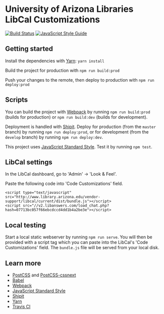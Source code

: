 # University of Arizona Libraries LibCal Customizations

[![Build Status](https://travis-ci.org/ualibraries/ual-libcal.svg?branch=master)](https://travis-ci.org/ualibraries/ual-libcal)
[![JavaScript Style Guide](https://img.shields.io/badge/code_style-standard-brightgreen.svg)](https://standardjs.com)

## Getting started

Install the dependencies with [Yarn](https://yarnpkg.com/en/): `yarn install`

Build the project for production with `npm run build:prod`

Push your changes to the remote, then deploy to production with `npm run deploy:prod`

## Scripts

You can build the project with [Webpack](https://webpack.github.io/) by running
`npm run build:prod` (builds for production) or `npm run build:dev` (builds for development).

Deployment is handled with [Shipit](https://github.com/shipitjs/shipit).
Deploy for production (from the `master` branch) by running `npm run deploy:prod`,
or for development (from the `develop` branch) by running `npm run deploy:dev`.

This project uses [JavaScript Standard Style](https://standardjs.com/).
Test it by running `npm test`.

## LibCal settings

In the LibCal dashboard, go to 'Admin' -> 'Look & Feel'.

Paste the following code into 'Code Customizations' field.

```
<script type="text/javascript" src="http://www.library.arizona.edu/vendor-support/libcal/current/dist/bundle.js"></script>
<script src="//v2.libanswers.com/load_chat.php?hash=07713bc057f66ebcdccd4dd1b4a2be3e"></script>
```

## Local testing

Start a local static webserver by running `npm run serve`. You will then be provided
with a script tag which you can paste into the LibCal's 'Code Customizations' field.
The `bundle.js` file will be served from your local disk.

## Learn more

* [PostCSS](http://postcss.org/) and [PostCSS-cssnext](http://cssnext.io/)
* [Babel](https://babeljs.io/)
* [Webpack](https://webpack.js.org/)
* [JavaScript Standard Style](https://standardjs.com/)
* [Shipit](https://github.com/shipitjs/shipit)
* [Yarn](https://yarnpkg.com/en/)
* [Travis CI](https://travis-ci.org/)
